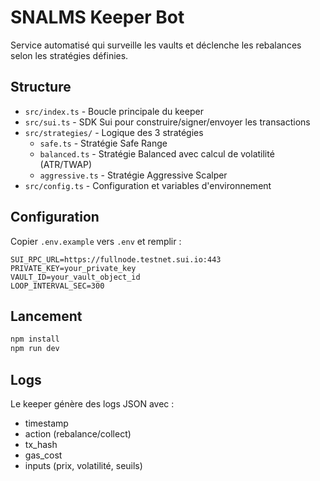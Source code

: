 # SNALMS Keeper Bot

Service automatisé qui surveille les vaults et déclenche les rebalances selon les stratégies définies.

## Structure

- `src/index.ts` - Boucle principale du keeper
- `src/sui.ts` - SDK Sui pour construire/signer/envoyer les transactions
- `src/strategies/` - Logique des 3 stratégies
  - `safe.ts` - Stratégie Safe Range
  - `balanced.ts` - Stratégie Balanced avec calcul de volatilité (ATR/TWAP)
  - `aggressive.ts` - Stratégie Aggressive Scalper
- `src/config.ts` - Configuration et variables d'environnement

## Configuration

Copier `.env.example` vers `.env` et remplir :

```env
SUI_RPC_URL=https://fullnode.testnet.sui.io:443
PRIVATE_KEY=your_private_key
VAULT_ID=your_vault_object_id
LOOP_INTERVAL_SEC=300
```

## Lancement

```bash
npm install
npm run dev
```

## Logs

Le keeper génère des logs JSON avec :
- timestamp
- action (rebalance/collect)
- tx_hash
- gas_cost
- inputs (prix, volatilité, seuils)
